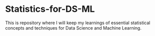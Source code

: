 # Statistics-for-DS-ML
This is repository where I will keep my learnings of essential statistical concepts and techniques for Data Science and Machine Learning.
